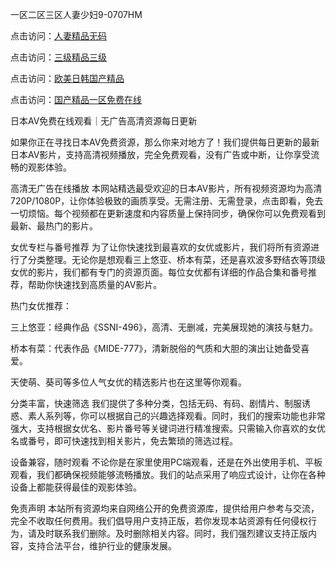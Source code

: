 一区二区三区人妻少妇9-0707HM

点击访问：<a href="https://vassv.pages.dev/">人妻精品无码</a>

点击访问：<a href="https://cfad.pages.dev/">三级精品三级</a>

点击访问：<a href="https://gda-c7m.pages.dev/">欧美日韩国产精品</a>

点击访问：<a href="https://rtj-3zo.pages.dev/">国产精品一区免费在线</a>

日本AV免费在线观看｜无广告高清资源每日更新

如果你正在寻找日本AV免费资源，那么你来对地方了！我们提供每日更新的最新日本AV影片，支持高清视频播放，完全免费观看，没有广告或中断，让你享受流畅的观影体验。

高清无广告在线播放
本网站精选最受欢迎的日本AV影片，所有视频资源均为高清720P/1080P，让你体验极致的画质享受。无需注册、无需登录，点击即看，免去一切烦恼。每个视频都在更新速度和内容质量上保持同步，确保你可以免费观看到最新、最热门的影片。

女优专栏与番号推荐
为了让你快速找到最喜欢的女优或影片，我们将所有资源进行了分类整理。无论你是想观看三上悠亚、桥本有菜，还是喜欢波多野结衣等顶级女优的影片，我们都有专门的资源页面。每位女优都有详细的作品合集和番号推荐，帮助你快速找到高质量的AV影片。

热门女优推荐：

三上悠亚：经典作品《SSNI-496》，高清、无删减，完美展现她的演技与魅力。

桥本有菜：代表作品《MIDE-777》，清新脱俗的气质和大胆的演出让她备受喜爱。

天使萌、葵司等多位人气女优的精选影片也在这里等你观看。

分类丰富，快速筛选
我们提供了多种分类，包括无码、有码、剧情片、制服诱惑、素人系列等，你可以根据自己的兴趣选择观看。同时，我们的搜索功能也非常强大，支持根据女优名、影片番号等关键词进行精准搜索。只需输入你喜欢的女优名或番号，即可快速找到相关影片，免去繁琐的筛选过程。

设备兼容，随时观看
不论你是在家里使用PC端观看，还是在外出使用手机、平板观看，我们都确保视频能够流畅播放。我们的站点采用了响应式设计，让你在各种设备上都能获得最佳的观影体验。

免责声明
本站所有资源均来自网络公开的免费资源库，提供给用户参考与交流，完全不收取任何费用。我们倡导用户支持正版，若你发现本站资源有任何侵权行为，请及时联系我们删除。及时删除相关内容。同时，我们强烈建议支持正版内容，支持合法平台，维护行业的健康发展。



<span style="display:none;">[Canonical link](https://github.com/dcx1224/2121 ）</span>

